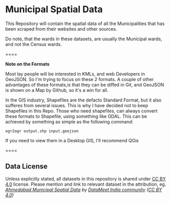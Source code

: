 Municipal Spatial Data
====

This Repository will contain the spatial data of all the Municipalities that has been scraped from their websites and other sources.

Do note, that the wards in these datasets, are usually the Municipal wards, and not the Census wards.

====

**Note on the Formats**

Most lay people will be interested in KMLs, and web Developers in GeoJSON. So I'm trying to focus on these 2 formats. A couple of other advantages of these formats,is that they can be diffed in Git, and GeoJSON is shown on a Map by Github, so it's a win for all. 

In the GIS industry, Shapefiles are the defacto Standard Format, but it also sufferes from several issues. This is why I have decided not to keep Shapefiles in this Repo. Those who need shapefiles, can always convert these formats to Shapefile, using something like GDAL. This can be achieved by something as simple as the following command:

`ogr2ogr output.shp input.geojson`

If you need to view them in a Desktop GIS, I'll recommend QGis

====

## Data License

Unless explicitly stated, all datasets in this repository is shared under [CC BY 4.0](https://creativecommons.org/licenses/by/4.0/) license. Please mention and link to relevant dataset in the attribution, eg. *[Ahmedabad Municipal Spatial Data](https://github.com/datameet/Municipal_Spatial_Data/blob/master/Ahmedabad/Wards.geojson) by [DataMeet India community](http://datameet.org/) ([CC BY 4.0](https://creativecommons.org/licenses/by/4.0/))*

